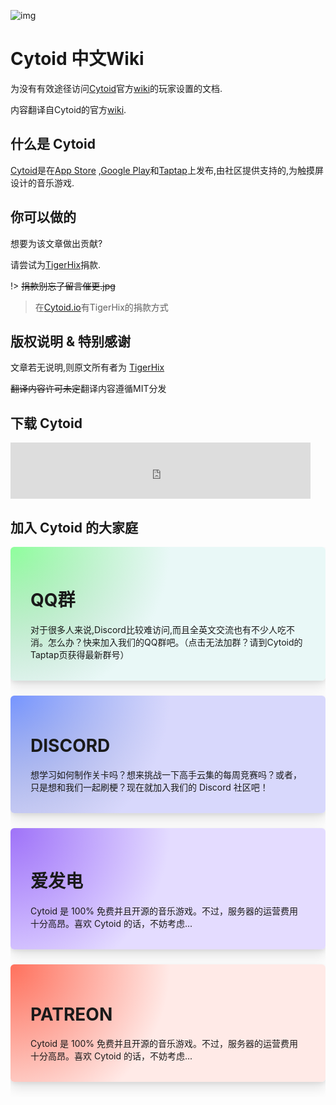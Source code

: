 ![img](https://camo.githubusercontent.com/82c0283f9d3501a6ac7f6140619ee7b79da6efb1/68747470733a2f2f692e696d6775722e636f6d2f44316b365678322e706e67)

# Cytoid 中文Wiki

为没有有效途径访问[Cytoid](https://cytoid.io/)官方[wiki](https://sites.google.com/site/cytoidcommunity/home)的玩家设置的文档.

内容翻译自Cytoid的官方[wiki](https://sites.google.com/site/cytoidcommunity/home).

## 什么是 Cytoid

[Cytoid](https://cytoid.io/)是在[App Store](https://itunes.apple.com/us/app/cytoid/id1266582726) ,[Google Play](https://play.google.com/store/apps/details?id=me.tigerhix.cytoid)和[Taptap](https://www.taptap.com/app/158749)上发布,由社区提供支持的,为触摸屏设计的音乐游戏.

## 你可以做的

想要为该文章做出贡献? 

请尝试为[TigerHix](https://github.com/tigerhix/)捐款.

!> ~~捐款别忘了留言催更.jpg~~

> 在[Cytoid.io](https://cytoid.io)有TigerHix的捐款方式

## 版权说明 & 特别感谢

文章若无说明,则原文所有者为 [TigerHix](https://github.com/tigerhix/)

~~翻译内容许可未定~~翻译内容遵循MIT分发

## 下载 Cytoid
<div>
<iframe src="https://www.taptap.com/widget/158749?platform=ios" style="height:90px;width:100%;max-width:480px;min-width:200px;border:0;"></iframe>
</div>

## 加入 Cytoid 的大家庭

<div class="column is-one-third-desktop is-half-tablet copy-from-cytoid">
    <style type="text/css" scoped>
    .box {
        background-color: #292d38;
        border-radius: 6px;
        box-shadow: 0 10px 20px rgba(0,0,0,.1), 0 3px 6px rgba(0,0,0,.066);
        display: block;
        padding: 1.5rem 2rem;
            margin-bottom: 1.5rem;
    }
    .box .button, .button.is-box-button {
        border: none;
        text-transform: uppercase;
        font-weight: 700;
        transition: .2s cubic-bezier(.215,.61,.355,1);
        background-color: #3f424e;
    }
    #qq {background: radial-gradient(circle farthest-corner at 0 0,transparent,#e9f8f7 256px),var(--box-background-gradient,linear-gradient(to right bottom,#acb6e5,#86fde8));
    --box-background-gradient: linear-gradient(to right bottom,#8eff9c,#a5a8b2);
}
    body.dark-theme #qq {background: radial-gradient(circle farthest-corner at 0 0,transparent,#292d38 256px),var(--box-background-gradient,linear-gradient(to right bottom,#acb6e5,#86fde8));
    --box-background-gradient: linear-gradient(to right bottom,#5cc43a,#72da80);
}
    #discord {background: radial-gradient(circle farthest-corner at 0 0,transparent,#d8d8fc 256px),var(--box-background-gradient,linear-gradient(to right bottom,#acb6e5,#86fde8));
    --box-background-gradient: linear-gradient(to right bottom,#7695ff,#a5a8b2);
    }
    body.dark-theme #discord {background: radial-gradient(circle farthest-corner at 0 0,transparent,#292d38 256px),var(--box-background-gradient,linear-gradient(to right bottom,#acb6e5,#86fde8));
    --box-background-gradient: linear-gradient(to right bottom,#7289da,#7289da);
    }
        #afdian {background: radial-gradient(circle farthest-corner at 0 0,transparent,#e4dcff 256px),var(--box-background-gradient,linear-gradient(to right bottom,#acb6e5,#86fde8));
    --box-background-gradient: linear-gradient(to right bottom,#9f73f8,#9762ff);
}
    body.dark-theme #afdian {background: radial-gradient(circle farthest-corner at 0 0,transparent,#292d38 256px),var(--box-background-gradient,linear-gradient(to right bottom,#acb6e5,#86fde8));
    --box-background-gradient: linear-gradient(to right bottom,#946be6,#946be6);
    }
    #patreon {    --box-background-gradient: linear-gradient(to right bottom,#ff715d,#f96854);
    background: radial-gradient(circle farthest-corner at 0 0,transparent,#ffeae7 256px),var(--box-background-gradient,linear-gradient(to right bottom,#acb6e5,#86fde8));
    }
    body.dark-theme #patreon {background: radial-gradient(circle farthest-corner at 0 0,transparent,#292d38 256px),var(--box-background-gradient,linear-gradient(to right bottom,#acb6e5,#86fde8));
--box-background-gradient: linear-gradient(to right bottom,#f96854,#f96854);background: radial-gradient(circle farthest-corner at 0 0,transparent,#292d38 256px),var(--box-background-gradient,linear-gradient(to right bottom,#acb6e5,#86fde8));}
    body.dark-theme .markdown-section h1 {
        color: #FFF;
    }
    </style>
        <div id="qq" class="box is-gradient" onclick="window.open('https://jq.qq.com/?_wv=1027&k=PWzSblsO')"><h1>QQ群</h1>
        <p style="margin-top: 0.5rem; margin-bottom: 0.5rem;">
            对于很多人来说,Discord比较难访问,而且全英文交流也有不少人吃不消。怎么办？快来加入我们的QQ群吧。（点击无法加群？请到Cytoid的Taptap页获得最新群号）</p>
    </div>
    <div id="discord" class="box is-gradient" onclick="window.open('https://discord.gg/cytoid')"><h1>DISCORD</h1>
        <p style="margin-top: 0.5rem; margin-bottom: 0.5rem;">
            想学习如何制作关卡吗？想来挑战一下高手云集的每周竞赛吗？或者，只是想和我们一起刷梗？现在就加入我们的 Discord 社区吧！</p>
    </div>
    <div id="afdian" class="box is-gradient" onclick="window.open('https://afdian.net/@tigerhix')"><h1>爱发电</h1>
        <p style="margin-top: 0.5rem; margin-bottom: 0.5rem;">
            Cytoid 是 100% 免费并且开源的音乐游戏。不过，服务器的运营费用十分高昂。喜欢 Cytoid 的话，不妨考虑...</p>
    </div>
    <div id="patreon" class="box is-gradient" onclick="window.open('https://www.patreon.com/tigerhix')"><h1>PATREON</h1>
        <p style="margin-top: 0.5rem; margin-bottom: 0.5rem;">
            Cytoid 是 100% 免费并且开源的音乐游戏。不过，服务器的运营费用十分高昂。喜欢 Cytoid 的话，不妨考虑...</p>
    </div>
</div>